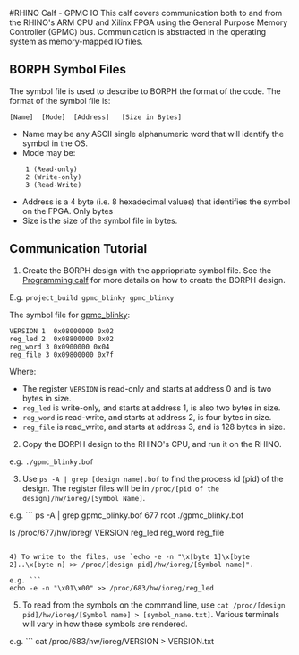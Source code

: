 #RHINO Calf - GPMC IO
This calf covers communication both to and from the RHINO's ARM CPU and Xilinx FPGA using the General Purpose Memory Controller (GPMC) bus. Communication is abstracted in the operating system as memory-mapped IO files.

## BORPH Symbol Files
The symbol file is used to describe to BORPH the format of the code.
The format of the symbol file is:
```
[Name]	[Mode]	[Address]	[Size in Bytes]
```
* Name may be any ASCII single alphanumeric word that will identify the symbol in the OS.
* Mode may be:
```
	1 (Read-only)
	2 (Write-only)
	3 (Read-Write)
```
* Address is a 4 byte (i.e. 8 hexadecimal values) that identifies the symbol on the FPGA. Only bytes
* Size is the size of the symbol file in bytes.

## Communication Tutorial
1) Create the BORPH design with the appriopriate symbol file. See the [Programming calf](../programming/README.md) for more details on how to create the BORPH design. 

E.g. ```project_build gpmc_blinky gpmc_blinky``` 

The symbol file for [gpmc_blinky](./gpmc_blinky.sym):
```
VERSION 1  0x08000000 0x02
reg_led 2  0x08800000 0x02
reg_word 3 0x0900000 0x04
reg_file 3 0x09800000 0x7f
```
Where:

* The register `VERSION` is read-only and starts at address 0 and is two bytes in size. 
* `reg_led` is write-only, and starts at address 1, is also two bytes in size.
* `reg_word` is read-write, and starts at address 2, is four bytes in size.
* `reg_file` is read_write, and starts at address 3, and is 128 bytes in size.


2) Copy the BORPH design to the RHINO's CPU, and run it on the RHINO. 

e.g. ```./gpmc_blinky.bof```

3) Use `ps -A | grep [design name].bof` to find the process id (pid) of the design. The register files will be in `/proc/[pid of the design]/hw/ioreg/[Symbol Name]`.

e.g. ```
ps -A | grep gpmc_blinky.bof
  677 root     ./gpmc_blinky.bof

ls /proc/677/hw/ioreg/
VERSION	reg_led	reg_word	reg_file
```

4) To write to the files, use `echo -e -n "\x[byte 1]\x[byte 2]..\x[byte n] >> /proc/[design pid]/hw/ioreg/[Symbol name]".

e.g. ```
echo -e -n "\x01\x00" >> /proc/683/hw/ioreg/reg_led
``` 

5) To read from the symbols on the command line, use `cat /proc/[design pid]/hw/ioreg/[Symbol name] > [symbol_name.txt]`. Various terminals will vary in how these symbols are rendered.

e.g. ```
cat /proc/683/hw/ioreg/VERSION > VERSION.txt
```
